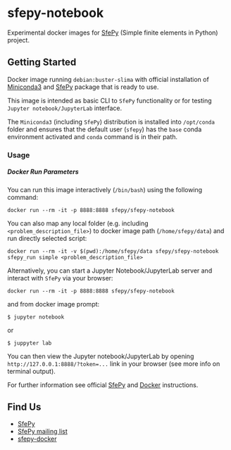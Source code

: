 # sfepy-notebook

Experimental docker images for [SfePy](http://sfepy.org) (Simple finite elements in Python) project.

## Getting Started

Docker image running `debian:buster-slima` with official installation of 
[Miniconda3](http://conda.pydata.org/miniconda.html) and [SfePy](https://anaconda.org/conda-forge/sfepy)
package that is ready to use.

This image is intended as basic CLI to `SfePy` functionality or for testing `Jupyter notebook/JupyterLab`
interface.

The `Miniconda3` (including `SfePy`) distribution is installed into `/opt/conda` folder and ensures
that the default user (`sfepy`) has the `base` conda environment activated and `conda` command is in their path.

### Usage
##### Docker Run Parameters

You can run this image interactively (`/bin/bash`) using the following command:

    docker run --rm -it -p 8888:8888 sfepy/sfepy-notebook

You can also map any local folder (e.g. including `<problem_description_file>`) to docker image path
(`/home/sfepy/data`) and run directly selected script:

    docker run --rm -it -v $(pwd):/home/sfepy/data sfepy/sfepy-notebook sfepy_run simple <problem_description_file>

Alternatively, you can start a Jupyter Notebook/JupyterLab server and interact with `SfePy` via your browser:

    docker run --rm -it -p 8888:8888 sfepy/sfepy-notebook

and from docker image prompt:

    $ jupyter notebook
or

    $ juppyter lab
    
You can then view the Jupyter notebook/JupyterLab by opening `http://127.0.0.1:8888/?token=...`
link in your browser (see more info on terminal output).

For further information see official [SfePy](http://sfepy.org/doc-devel/index.html#documentation) and
[Docker](https://docs.docker.com/) instructions.

## Find Us

* [SfePy](http://sfepy.org)
* [SfePy mailing list](https://mail.python.org/mm3/mailman3/lists/sfepy.python.org)
* [sfepy-docker](https://github.com/sfepy/sfepy-docker)

